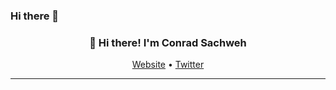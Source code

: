 ### Hi there 👋
<h3 align="center">👋 Hi there! I'm Conrad Sachweh</h3>
<p align="center">
  <a href="https://conrad-sachweh.de">Website</a> •
  <a href="https://twitter.com/conrad784">Twitter</a>
</p>

---
<!--
**conrad784/conrad784** is a ✨ _special_ ✨ repository because its `README.md` (this file) appears on your GitHub profile.

Here are some ideas to get you started:

- 🔭 I’m currently working on ...
- 🌱 I’m currently learning ...
- 👯 I’m looking to collaborate on ...
- 🤔 I’m looking for help with ...
- 💬 Ask me about ...
- 📫 How to reach me: ...
- ⚡ Fun fact: ...
-->
